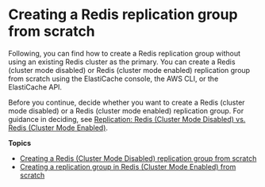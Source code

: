 # Creating a Redis replication group from scratch<a name="Replication.CreatingReplGroup.NoExistingCluster"></a>

Following, you can find how to create a Redis replication group without using an existing Redis cluster as the primary\. You can create a Redis \(cluster mode disabled\) or Redis \(cluster mode enabled\) replication group from scratch using the ElastiCache console, the AWS CLI, or the ElastiCache API\.

Before you continue, decide whether you want to create a Redis \(cluster mode disabled\) or a Redis \(cluster mode enabled\) replication group\. For guidance in deciding, see [Replication: Redis \(Cluster Mode Disabled\) vs\. Redis \(Cluster Mode Enabled\)](Replication.Redis-RedisCluster.md)\.

**Topics**
+ [Creating a Redis \(Cluster Mode Disabled\) replication group from scratch](Replication.CreatingReplGroup.NoExistingCluster.Classic.md)
+ [Creating a replication group in Redis \(Cluster Mode Enabled\) from scratch](Replication.CreatingReplGroup.NoExistingCluster.Cluster.md)